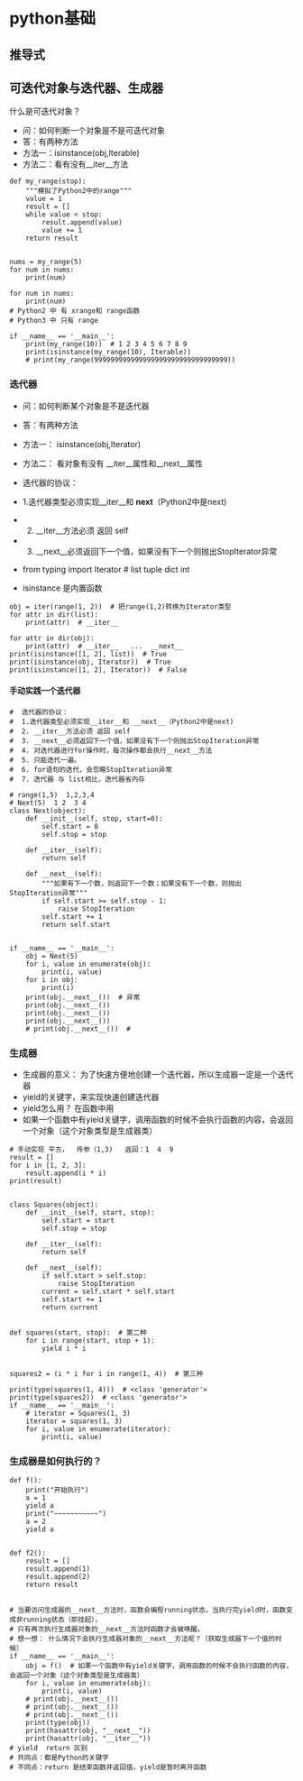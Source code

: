 # python基础

## 推导式

## 可迭代对象与迭代器、生成器
什么是可迭代对象？
* 问：如何判断一个对象是不是可迭代对象
* 答：有两种方法
* 方法一：isinstance(obj,Iterable)
* 方法二：看有没有__iter__方法

```
def my_range(stop):
    """模拟了Python2中的range"""
    value = 1
    result = []
    while value < stop:
        result.append(value)
        value += 1
    return result


nums = my_range(5)
for num in nums:
    print(num)

for num in nums:
    print(num)
# Python2 中 有 xrange和 range函数
# Python3 中 只有 range

if __name__ == '__main__':
    print(my_range(10))  # 1 2 3 4 5 6 7 8 9
    print(isinstance(my_range(10), Iterable))
    # print(my_range(999999999999999999999999999999999))
```

### 迭代器
* 问：如何判断某个对象是不是迭代器
* 答：有两种方法
* 方法一： isinstance(obj,Iterator)
* 方法二： 看对象有没有 __iter__属性和__next__属性
*  迭代器的协议：
*  1.迭代器类型必须实现__iter__和 __next__（Python2中是next)
*  2. __iter__方法必须 返回 self
*  3. __next__必须返回下一个值，如果没有下一个则抛出StopIterator异常
* from typing import Iterator  # list  tuple  dict  int

* isinstance 是内置函数

```
obj = iter(range(1, 2))  # 把range(1,2)转换为Iterator类型
for attr in dir(list):
    print(attr)  # __iter__

for attr in dir(obj):
    print(attr)  # __iter__   ...  __next__
print(isinstance([1, 2], list))  # True
print(isinstance(obj, Iterator))  # True
print(isinstance([1, 2], Iterator))  # False
```
#### 手动实践一个迭代器
```
#  迭代器的协议：
#  1.迭代器类型必须实现__iter__和 __next__（Python2中是next)
#  2. __iter__方法必须 返回 self
#  3. __next__必须返回下一个值，如果没有下一个则抛出StopIteration异常
#  4. 对迭代器进行for操作时，每次操作都会执行__next__方法
#  5. 只能迭代一遍。
#  6. for语句的迭代，会忽略StopIteration异常
#  7. 迭代器 与 list相比，迭代器省内存

# range(1,5)  1,2,3,4
# Next(5)  1 2  3 4
class Next(object):
    def __init__(self, stop, start=0):
        self.start = 0
        self.stop = stop

    def __iter__(self):
        return self

    def __next__(self):
        """如果有下一个数，则返回下一个数；如果没有下一个数，则抛出StopIteration异常"""
        if self.start >= self.stop - 1:
            raise StopIteration
        self.start += 1
        return self.start


if __name__ == '__main__':
    obj = Next(5)
    for i, value in enumerate(obj):
        print(i, value)
    for i in obj:
        print(i)
    print(obj.__next__())  # 异常
    print(obj.__next__())
    print(obj.__next__())
    print(obj.__next__())
    # print(obj.__next__())  #

```

### 生成器
* 生成器的意义： 为了快速方便地创建一个迭代器，所以生成器一定是一个迭代器
* yield的关键字，来实现快速创建迭代器
* yield怎么用？  在函数中用
* 如果一个函数中有yield关键字，调用函数的时候不会执行函数的内容，会返回一个对象（这个对象类型是生成器类）

```
# 手动实现 平方，  传参（1,3)   返回：1  4  9
result = []
for i in [1, 2, 3]:
    result.append(i * i)
print(result)


class Squares(object):
    def __init__(self, start, stop):
        self.start = start
        self.stop = stop

    def __iter__(self):
        return self

    def __next__(self):
        if self.start > self.stop:
            raise StopIteration
        current = self.start * self.start
        self.start += 1
        return current


def squares(start, stop):  # 第二种
    for i in range(start, stop + 1):
        yield i * i


squares2 = (i * i for i in range(1, 4))  # 第三种

print(type(squares(1, 4)))  # <class 'generator'>
print(type(squares2))  # <class 'generator'>
if __name__ == '__main__':
    # iterator = Squares(1, 3)
    iterator = squares(1, 3)
    for i, value in enumerate(iterator):
        print(i, value)

```
### 生成器是如何执行的？

```
def f():
    print("开始执行")
    a = 1
    yield a
    print("~~~~~~~~~~~")
    a = 2
    yield a


def f2():
    result = []
    result.append(1)
    result.append(2)
    return result


# 当要访问生成器的__next__方法时，函数会编程running状态，当执行完yield时，函数变成非running状态（即挂起），
# 只有再次执行生成器对象的__next__方法时函数才会被唤醒。
# 想一想： 什么情况下会执行生成器对象的__next__方法呢？（获取生成器下一个值的时候）
if __name__ == '__main__':
    obj = f()  # 如果一个函数中有yield关键字，调用函数的时候不会执行函数的内容，会返回一个对象（这个对象类型是生成器类）
    for i, value in enumerate(obj):
        print(i, value)
    # print(obj.__next__())
    # print(obj.__next__())
    # print(obj.__next__())
    print(type(obj))
    print(hasattr(obj, "__next__"))
    print(hasattr(obj, "__iter__"))
# yield  return 区别
# 共同点：都是Python的关键字
# 不同点：return 是结束函数并返回值，yield是暂时离开函数
```
